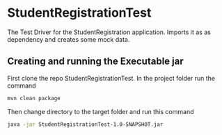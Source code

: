 # StudentRegistrationTest
The Test Driver for the StudentRegistration application. Imports it as as dependency and creates some mock data.

## Creating and running the Executable jar
First clone the repo StudentRegistrationTest.
In the project folder run the command 
```bash
mvn clean package
```
Then change directory to the target folder and run this command 
```bash
java -jar StudentRegistrationTest-1.0-SNAPSHOT.jar
```
